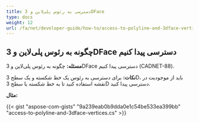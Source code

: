 ```yaml
---
title: دسترسی به رئوس پلی‌لاین و 3DFace
type: docs
weight: 12
url: /fa/net/developer-guide/how-to/access-to-polyline-and-3dface-vertices/
---
```


## **چگونه به رئوس پلی‌لاین و 3DFace دسترسی پیدا کنیم**

**مسئله:** چگونه به رئوس پلی‌لاین و 3DFace دسترسی پیدا کنیم (CADNET-88).

**نکات:** برای دسترسی به رئوس یک خط شکسته و یک سطح 3D، باید از موجودیت در نقشه استفاده کنید تا به خط شکسته یا سطح 3D دسترسی پیدا کنید.

**مثال:**

{{< gist "aspose-com-gists" "9a239eab0b9dda0e1c54be533ea399bb" "access-to-polyline-and-3dface-vertices.cs" >}}

